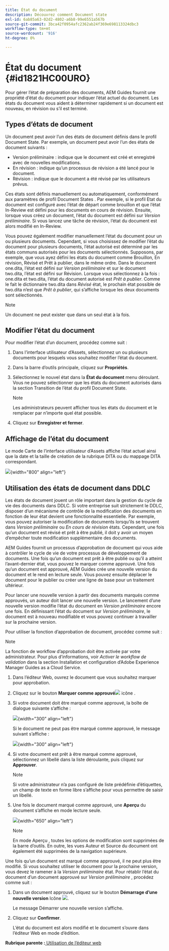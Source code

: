 ```yaml
---
title: État du document
description: Découvrez comment Document state
exl-id: 6ab85a63-02d2-4802-a6b8-99e6551a567b
source-git-commit: 3bca42f0954afc2362ab24f369e698113324dbc3
workflow-type: tm+mt
source-wordcount: '916'
ht-degree: 0%

---
```


# État du document {#id1821HC00URO}

Pour gérer l’état de préparation des documents, AEM Guides fournit une propriété d’état du document pour indiquer l’état actuel du document. Les états du document vous aident à déterminer rapidement si un document est nouveau, en révision ou s’il est terminé.

## Types d’états de document

Un document peut avoir l’un des états de document définis dans le profil Document State. Par exemple, un document peut avoir l’un des états de document suivants :

- Version préliminaire : indique que le document est créé et enregistré avec de nouvelles modifications.
- En révision : indique qu’un processus de révision a été lancé pour le document.
- Révision : indique que le document a été révisé par les utilisateurs prévus.

Ces états sont définis manuellement ou automatiquement, conformément aux paramètres de profil Document States . Par exemple, si le profil Etat du document est configuré avec l’état de départ comme brouillon et que l’état In-Review est défini pour les documents en cours de révision. Ensuite, lorsque vous créez un document, l’état du document est défini sur *Version préliminaire*. Si vous lancez une tâche de révision, l’état du document est alors modifié en In-Review.

Vous pouvez également modifier manuellement l’état du document pour un ou plusieurs documents. Cependant, si vous choisissez de modifier l’état du document pour plusieurs documents, l’état autorisé est déterminé par les états communs autorisés pour les documents sélectionnés. Supposons, par exemple, que vous ayez défini les états du document comme Brouillon, En révision, Révisé et Prêt à publier, dans le même ordre. Dans le document one.dita, l’état est défini sur *Version préliminaire* et sur le document two.dita, l’état est défini sur Révision. Lorsque vous sélectionnez à la fois : one.dita et two.dita, l’état du document autorisé est *Prêt à publier*. Comme le fait le dictionnaire two.dita dans *Révisé* état, le prochain état possible de two.dita n’est que *Prêt à publier*, qui s’affiche lorsque les deux documents sont sélectionnés.

>[!NOTE]
>
> Un document ne peut exister que dans un seul état à la fois.

## Modifier l’état du document

Pour modifier l’état d’un document, procédez comme suit :

1. Dans l’interface utilisateur d’Assets, sélectionnez un ou plusieurs documents pour lesquels vous souhaitez modifier l’état du document.
1. Dans la barre d’outils principale, cliquez sur **Propriétés**.
1. Sélectionnez le nouvel état dans la **État du document** menu déroulant. Vous ne pouvez sélectionner que les états du document autorisés dans la section Transition de l’état du profil Document State.

   >[!NOTE]
   >
   >Les administrateurs peuvent afficher tous les états du document et le remplacer par n’importe quel état possible.

1. Cliquez sur **Enregistrer et fermer**.

## Affichage de l’état du document

Le mode Carte de l’interface utilisateur d’Assets affiche l’état actuel ainsi que la date et la taille de création de la rubrique DITA ou du mappage DITA correspondant.

![](images/document_state.png){width="800" align="left"}

## Utilisation des états de document dans DDLC

Les états de document jouent un rôle important dans la gestion du cycle de vie des documents dans DDLC. Si votre entreprise suit strictement le DDLC, disposer d’un mécanisme de contrôle de la modification des documents en fonction de leur état devient une fonctionnalité essentielle. Par exemple, vous pouvez autoriser la modification de documents lorsqu’ils se trouvent dans *Version préliminaire* ou *En cours de révision* états. Cependant, une fois qu’un document est révisé et prêt à être publié, il doit y avoir un moyen d’empêcher toute modification supplémentaire des documents.

AEM Guides fournit un processus d’approbation de document qui vous aide à contrôler le cycle de vie de votre processus de développement de documents. Une fois qu’un document est prêt à être publié ou qu’il a atteint l’avant-dernier état, vous pouvez le marquer comme approuvé. Une fois qu’un document est approuvé, AEM Guides crée une nouvelle version du document et le rend en lecture seule. Vous pouvez ensuite déplacer le document pour le publier ou créer une ligne de base pour un traitement ultérieur.

Pour lancer une nouvelle version à partir des documents marqués comme approuvés, un auteur doit lancer une nouvelle version. Le lancement d’une nouvelle version modifie l’état du document en *Version préliminaire* encore une fois. En définissant l’état du document sur *Version préliminaire*, le document est à nouveau modifiable et vous pouvez continuer à travailler sur la prochaine version.

Pour utiliser la fonction d’approbation de document, procédez comme suit :

>[!NOTE]
>
> La fonction de workflow d’approbation doit être activée par votre administrateur. Pour plus d’informations, voir *Activer le workflow de validation* dans la section Installation et configuration d’Adobe Experience Manager Guides as a Cloud Service.

1. Dans l’éditeur Web, ouvrez le document que vous souhaitez marquer pour approbation.

1. Cliquez sur le bouton **Marquer comme approuvé**![](images/mark_approve_icon.svg) icône .

1. Si votre document doit être marqué comme approuvé, la boîte de dialogue suivante s’affiche :

   ![](images/mark-approved-correct-state.png){width="300" align="left"}

   Si le document ne peut pas être marqué comme approuvé, le message suivant s’affiche :

   ![](images/mark-approved-incorrect-state.png){width="300" align="left"}

1. Si votre document est prêt à être marqué comme approuvé, sélectionnez un libellé dans la liste déroulante, puis cliquez sur **Approuver**.

   >[!NOTE]
   >
   > Si votre administrateur n’a pas configuré de liste prédéfinie d’étiquettes, un champ de texte en forme libre s’affiche pour vous permettre de saisir un libellé.

1. Une fois le document marqué comme approuvé, une **Aperçu** du document s’affiche en mode lecture seule.

   ![](images/approved-doc-read-only.png){width="650" align="left"}

   >[!NOTE]
   >
   > En mode Aperçu , toutes les options de modification sont supprimées de la barre d’outils. En outre, les vues Auteur et Source du document ont également été supprimées de la navigation supérieure.


Une fois qu’un document est marqué comme approuvé, il ne peut plus être modifié. Si vous souhaitez utiliser le document pour la prochaine version, vous devez le ramener à la *Version préliminaire* état. Pour rétablir l’état du document d’un document approuvé sur *Version préliminaire* , procédez comme suit :

1. Dans un document approuvé, cliquez sur le bouton **Démarrage d’une nouvelle version** Icône ![](images/approved-restart-draft-mode-icon.svg).

   Le message Démarrer une nouvelle version s’affiche.

1. Cliquez sur **Confirmer**.

   L’état du document est alors modifié et le document s’ouvre dans l’éditeur Web en mode d’édition.


**Rubrique parente :**[ Utilisation de l’éditeur web](web-editor.md)
